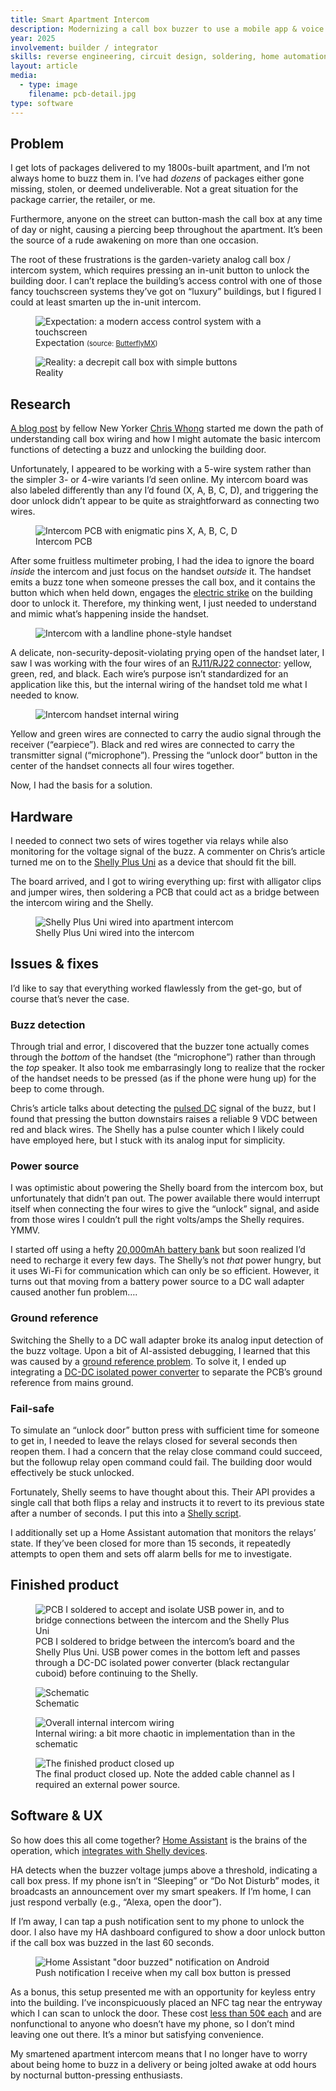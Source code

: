 ```yaml
---
title: Smart Apartment Intercom
description: Modernizing a call box buzzer to use a mobile app & voice assistant
year: 2025
involvement: builder / integrator
skills: reverse engineering, circuit design, soldering, home automation
layout: article
media:
  - type: image
    filename: pcb-detail.jpg
type: software
---
```


## Problem

I get lots of packages delivered to my 1800s-built apartment, and I’m not always home to buzz them in. I’ve had _dozens_ of packages either gone missing, stolen, or deemed undeliverable. Not a great situation for the package carrier, the retailer, or me.

Furthermore, anyone on the street can button-mash the call box at any time of day or night, causing a piercing beep throughout the apartment. It’s been the source of a rude awakening on more than one occasion.

The root of these frustrations is the garden-variety analog call box / intercom system, which requires pressing an in-unit button to unlock the building door. I can’t replace the building’s access control with one of those fancy touchscreen systems they’ve got on “luxury” buildings, but I figured I could at least smarten up the in-unit intercom.

<figure>
  <img src="/project/smart-apartment-intercom/call-box-new.jpg" alt="Expectation: a modern access control system with a touchscreen" />
  <figcaption>Expectation <span style="font-size: 0.8em">(source: <a href="https://butterflymx.com/products/video-intercoms/12-surface/" target="_blank" rel="noopener noreferrer">ButterflyMX</a>)</span></figcaption>
</figure>

<figure>
  <img src="/project/smart-apartment-intercom/call-box-old.jpg" alt="Reality: a decrepit call box with simple buttons" />
  <figcaption>Reality</figcaption>
</figure>

## Research

[A blog post](https://chris-m-whong.medium.com/connecting-an-apartment-door-buzzer-to-a-smarthome-hub-4664cf6a3ce4) by fellow New Yorker [Chris Whong](https://chriswhong.com/) started me down the path of understanding call box wiring and how I might automate the basic intercom functions of detecting a buzz and unlocking the building door.

Unfortunately, I appeared to be working with a 5-wire system rather than the simpler 3- or 4-wire variants I’d seen online. My intercom board was also labeled differently than any I’d found (X, A, B, C, D), and triggering the door unlock didn’t appear to be quite as straightforward as connecting two wires.

<figure>
  <img src="/project/smart-apartment-intercom/intercom-pcb.jpg" alt="Intercom PCB with enigmatic pins X, A, B, C, D" />
  <figcaption>Intercom PCB</figcaption>
</figure>

After some fruitless multimeter probing, I had the idea to ignore the board _inside_ the intercom and just focus on the handset _outside_ it. The handset emits a buzz tone when someone presses the call box, and it contains the button which when held down, engages the [electric strike](https://en.wikipedia.org/wiki/Electric_strike) on the building door to unlock it. Therefore, my thinking went, I just needed to understand and mimic what’s happening inside the handset.

<figure>
  <img src="/project/smart-apartment-intercom/intercom-exterior.jpg" alt="Intercom with a landline phone-style handset" />
</figure>

A delicate, non-security-deposit-violating prying open of the handset later, I saw I was working with the four wires of an [RJ11/RJ22 connector](https://en.wikipedia.org/wiki/Registered_jack): yellow, green, red, and black. Each wire’s purpose isn’t standardized for an application like this, but the internal wiring of the handset told me what I needed to know.

<figure>
  <img src="/project/smart-apartment-intercom/handset-internals.jpg" alt="Intercom handset internal wiring" />
</figure>

Yellow and green wires are connected to carry the audio signal through the receiver (“earpiece”). Black and red wires are connected to carry the transmitter signal (“microphone”). Pressing the “unlock door” button in the center of the handset connects all four wires together.

Now, I had the basis for a solution.

## Hardware

I needed to connect two sets of wires together via relays while also monitoring for the voltage signal of the buzz. A commenter on Chris’s article turned me on to the [Shelly Plus Uni](https://us.shelly.com/products/shelly-plus-uni) as a device that should fit the bill.

The board arrived, and I got to wiring everything up: first with alligator clips and jumper wires, then soldering a PCB that could act as a bridge between the intercom wiring and the Shelly.

<figure>
  <img src="/project/smart-apartment-intercom/shelly-detail.jpg" alt="Shelly Plus Uni wired into apartment intercom" />
  <figcaption>Shelly Plus Uni wired into the intercom</ficpation>
</figure>

## Issues & fixes

I’d like to say that everything worked flawlessly from the get-go, but of course that’s never the case.

### Buzz detection

Through trial and error, I discovered that the buzzer tone actually comes through the _bottom_ of the handset (the “microphone”) rather than through the _top_ speaker. It also took me embarrasingly long to realize that the rocker of the handset needs to be pressed (as if the phone were hung up) for the beep to come through.

Chris’s article talks about detecting the [pulsed DC](https://en.wikipedia.org/wiki/Pulsed_DC) signal of the buzz, but I found that pressing the button downstairs raises a reliable 9 VDC between red and black wires. The Shelly has a pulse counter which I likely could have employed here, but I stuck with its analog input for simplicity.

### Power source

I was optimistic about powering the Shelly board from the intercom box, but unfortunately that didn’t pan out. The power available there would interrupt itself when connecting the four wires to give the “unlock” signal, and aside from those wires I couldn’t pull the right volts/amps the Shelly requires. YMMV.

I started off using a hefty [20,000mAh battery bank](https://www.amazon.com/dp/B07H7LFPYX) but soon realized I’d need to recharge it every few days. The Shelly’s not _that_ power hungry, but it uses Wi-Fi for communication which can only be so efficient. However, it turns out that moving from a battery power source to a DC wall adapter caused another fun problem….

### Ground reference

Switching the Shelly to a DC wall adapter broke its analog input detection of the buzz voltage. Upon a bit of AI-assisted debugging, I learned that this was caused by a [ground reference problem](<https://en.wikipedia.org/wiki/Ground_loop_(electricity)>). To solve it, I ended up integrating a [DC-DC isolated power converter](https://www.amazon.com/dp/B0F4DMW44V) to separate the PCB’s ground reference from mains ground.

### Fail-safe

To simulate an “unlock door” button press with sufficient time for someone to get in, I needed to leave the relays closed for several seconds then reopen them. I had a concern that the relay close command could succeed, but the followup relay open command could fail. The building door would effectively be stuck unlocked.

Fortunately, Shelly seems to have thought about this. Their API provides a single call that both flips a relay and instructs it to revert to its previous state after a number of seconds. I put this into a [Shelly script](https://gist.github.com/liddiard/b7f80a18b9713dbf5489f85f3077f95d).

I additionally set up a Home Assistant automation that monitors the relays’ state. If they’ve been closed for more than 15 seconds, it repeatedly attempts to open them and sets off alarm bells for me to investigate.

## Finished product

<figure>
  <img src="/project/smart-apartment-intercom/pcb-detail.jpg" alt="PCB I soldered to accept and isolate USB power in, and to bridge connections between the intercom and the Shelly Plus Uni" />
  <figcaption>PCB I soldered to bridge between the intercom’s board and the Shelly Plus Uni. USB power comes in the bottom left and passes through a DC-DC isolated power converter (black rectangular cuboid) before continuing to the Shelly.</figcaption>
</figure>

<figure>
  <img src="/project/smart-apartment-intercom/schematic.png" alt="Schematic" />
  <figcaption>Schematic</figcaption>
</figure>

<figure>
  <img src="/project/smart-apartment-intercom/internal-wiring.jpg" alt="Overall internal intercom wiring" />
  <figcaption>Internal wiring: a bit more chaotic in implementation than in the schematic</figcaption>
</figure>

<figure>
  <img src="/project/smart-apartment-intercom/finished-product.jpg" alt="The finished product closed up" />
  <figcaption>The final product closed up. Note the added cable channel as I required an external power source.</figcaption>
</figure>

## Software & UX

So how does this all come together? [Home Assistant](https://www.home-assistant.io/) is the brains of the operation, which [integrates with Shelly devices](https://www.home-assistant.io/integrations/shelly/).

HA detects when the buzzer voltage jumps above a threshold, indicating a call box press. If my phone isn’t in “Sleeping” or “Do Not Disturb” modes, it broadcasts an announcement over my smart speakers. If I’m home, I can just respond verbally (e.g., “Alexa, open the door”).

If I’m away, I can tap a push notification sent to my phone to unlock the door. I also have my HA dashboard configured to show a door unlock button if the call box was buzzed in the last 60 seconds.

<figure>
  <img src="/project/smart-apartment-intercom/ha-buzz-notification.png" alt="Home Assistant &quot;door buzzed&quot; notification on Android" />
  <figcaption>Push notification I receive when my call box button is pressed</figcaption>
</figure>

As a bonus, this setup presented me with an opportunity for keyless entry into the building. I’ve inconspicuously placed an NFC tag near the entryway which I can scan to unlock the door. These cost [less than 50¢ each](https://www.amazon.com/dp/B07N38MMTT) and are nonfunctional to anyone who doesn’t have my phone, so I don’t mind leaving one out there. It’s a minor but satisfying convenience.

My smartened apartment intercom means that I no longer have to worry about being home to buzz in a delivery or being jolted awake at odd hours by nocturnal button-pressing enthusiasts.
